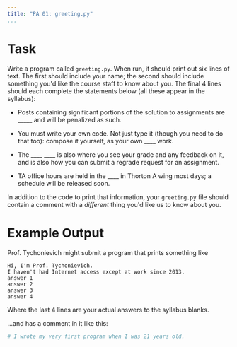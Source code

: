 ```yaml
---
title: "PA 01: greeting.py"
...
```


# Task

Write a program called `greeting.py`.
When run, it should print out six lines of text.
The first should include your name;
the second should include something you'd like the course staff to know about you.
The final 4 lines should each complete the statements below (all these appear in the syllabus):

- Posts containing significant portions of the solution to assignments are _____ and will be penalized as such.

- You must write your own code. Not just type it (though you need to do that too): compose it yourself, as your own ____ work. 

- The ____ ____ is also where you see your grade and any feedback on it, and is also how you can submit a regrade request for an assignment.

- TA office hours are held in the ____ in Thorton A wing most days; a schedule will be released soon.

In addition to the code to print that information,
your `greeting.py` file should contain a comment with a *different* thing
you'd like us to know about you.

# Example Output

Prof. Tychonievich might submit a program that prints something like

````
Hi, I'm Prof. Tychonievich.
I haven't had Internet access except at work since 2013.
answer 1
answer 2
answer 3
answer 4
````
Where the last 4 lines are your actual answers to the syllabus blanks.

…and has a comment in it like this:

````python
# I wrote my very first program when I was 21 years old.
````
